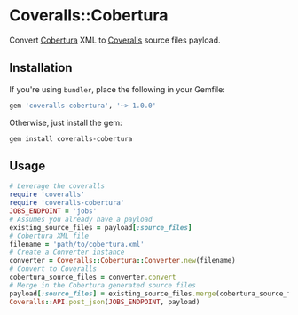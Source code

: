 # Coveralls::Cobertura

Convert [Cobertura](https://github.com/cobertura/cobertura) XML to
[Coveralls](https://coveralls.io/) source files payload.


## Installation
If you're using `bundler`, place the following in your Gemfile:
```ruby
gem 'coveralls-cobertura', '~> 1.0.0'
```
Otherwise, just install the gem:
```shell
gem install coveralls-cobertura
```

## Usage
```ruby
# Leverage the coveralls
require 'coveralls'
require 'coveralls-cobertura'
JOBS_ENDPOINT = 'jobs'
# Assumes you already have a payload
existing_source_files = payload[:source_files]
# Cobertura XML file
filename = 'path/to/cobertura.xml'
# Create a Converter instance
converter = Coveralls::Cobertura::Converter.new(filename)
# Convert to Coveralls
cobertura_source_files = converter.convert
# Merge in the Cobertura generated source files
payload[:source_files] = existing_source_files.merge(cobertura_source_files)
Coveralls::API.post_json(JOBS_ENDPOINT, payload)
```

